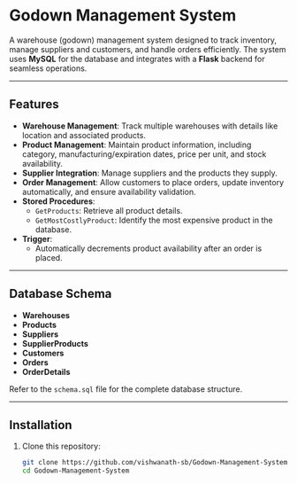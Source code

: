 # Godown Management System

A warehouse (godown) management system designed to track inventory, manage suppliers and customers, and handle orders efficiently. The system uses **MySQL** for the database and integrates with a **Flask** backend for seamless operations.

---

## Features

- **Warehouse Management**: Track multiple warehouses with details like location and associated products.
- **Product Management**: Maintain product information, including category, manufacturing/expiration dates, price per unit, and stock availability.
- **Supplier Integration**: Manage suppliers and the products they supply.
- **Order Management**: Allow customers to place orders, update inventory automatically, and ensure availability validation.
- **Stored Procedures**:
  - `GetProducts`: Retrieve all product details.
  - `GetMostCostlyProduct`: Identify the most expensive product in the database.
- **Trigger**:
  - Automatically decrements product availability after an order is placed.

---

## Database Schema

- **Warehouses**
- **Products**
- **Suppliers**
- **SupplierProducts**
- **Customers**
- **Orders**
- **OrderDetails**

Refer to the `schema.sql` file for the complete database structure.

---

## Installation

1. Clone this repository:
   ```bash
   git clone https://github.com/vishwanath-sb/Godown-Management-System.git
   cd Godown-Management-System
